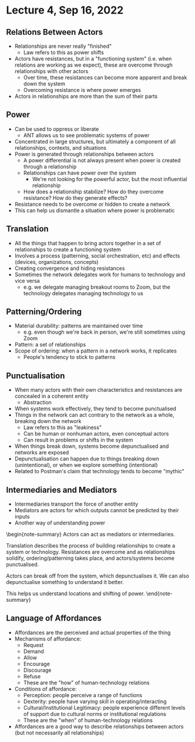 # Lecture 4, Sep 16, 2022

## Relations Between Actors

* Relationships are never really "finished"
	* Law refers to this as power shifts
* Actors have resistances, but in a "functioning system" (i.e. when relations are working as we expect), these are overcome through relationships with other actors
	* Over time, these resistances can become more apparent and break down the system
	* Overcoming resistance is where power emerges
* Actors in relationships are more than the sum of their parts

## Power

* Can be used to oppress or liberate
	* ANT allows us to see problematic systems of power
* Concentrated in large structures, but ultimately a component of all relationships, contexts, and situations
* Power is generated through relationships between actors
	* A power differential is not always present when power is created through a relationship
	* Relationships can have power over the system
		* We're not looking for the powerful actor, but the most influential relationship
	* How does a relationship stabilize? How do they overcome resistance? How do they generate effects?
* Resistance needs to be overcome or hidden to create a network
* This can help us dismantle a situation where power is problematic

## Translation

* All the things that happen to bring actors together in a set of relationships to create a functioning system
* Involves a process (patterning, social orchestration, etc) and effects (devices, organizations, concepts)
* Creating convergence and hiding resistances
* Sometimes the network delegates work for humans to technology and vice versa
	* e.g. we delegate managing breakout rooms to Zoom, but the technology delegates managing technology to us

## Patterning/Ordering

* Material durability: patterns are maintained over time
	* e.g. even though we're back in person, we're still sometimes using Zoom
* Pattern: a set of relationships
* Scope of ordering: when a pattern in a network works, it replicates
	* People's tendency to stick to patterns

## Punctualisation

* When many actors with their own characteristics and resistances are concealed in a coherent entity
	* Abstraction
* When systems work effectively, they tend to become punctualised
* Things in the network can act contrary to the network as a whole, breaking down the network
	* Law refers to this as "leakiness"
	* Can be human or nonhuman actors, even conceptual actors
	* Can result in problems or shifts in the system
* When things break down, systems become depunctualised and networks are exposed
* Depunctualisation can happen due to things breaking down (unintentional), or when we explore something (intentional)
* Related to Postman's claim that technology tends to become "mythic"

## Intermediaries and Mediators

* Intermediaries transport the force of another entity
* Mediators are actors for which outputs cannot be predicted by their inputs
* Another way of understanding power

\begin{note-summary}
Actors can act as mediators or intermediaries.

Translation describes the process of building relationships to create a system or technology. Resistances are overcome and as relationships solidify, ordering/patterning takes place, and actors/systems become punctualised.

Actors can break off from the system, which depunctualises it. We can also depunctualise something to understand it better.

This helps us understand locations and shifting of power.
\end{note-summary}

## Language of Affordances

* Affordances are the perceived and actual properties of the thing
* Mechanisms of affordance:
	* Request
	* Demand
	* Allow
	* Encourage
	* Discourage
	* Refuse
	* These are the "how" of human-technology relations
* Conditions of affordance:
	* Perception: people perceive a range of functions
	* Dexterity: people have varying skill in operating/interacting
	* Cultural/Institutional Legitimacy: people experience different levels of support due to cultural norms or institutional regulations
	* These are the "when" of human-technology relations
* Affordances are a good way to describe relationships between actors (but not necessarily all relationships)

